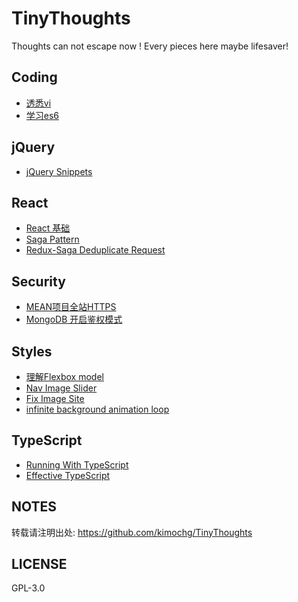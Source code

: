 # TinyThoughts
 Thoughts can not escape now !
 Every pieces here maybe lifesaver!

## Coding
- [透悉vi](https://github.com/kimochg/TinyThoughts/blob/master/Coding/GrokVi.md)
- [学习es6](https://github.com/kimochg/TinyThoughts/blob/master/Coding/es6.md)

## jQuery
- [jQuery Snippets](https://github.com/kimochg/TinyThoughts/blob/master/jQuery/snippets.md)

## React
- [React 基础](https://github.com/kimochg/TinyThoughts/blob/master/React/react%5Ffundamentals.md)
- [Saga Pattern](https://github.com/kimochg/TinyThoughts/blob/master/React/SagaPattern.md)
- [Redux-Saga Deduplicate Request](https://gist.github.com/kimochg/cdacf4b7eee3ba1b1d514351668c5d86)

## Security
- [MEAN项目全站HTTPS](https://github.com/kimochg/TinyThoughts/blob/master/Security/MEAN%20project%20-%20HTTPS%20on%20whole%20site.md)
- [MongoDB 开启鉴权模式](https://github.com/kimochg/TinyThoughts/blob/master/Security/MongoDB%20Enable%20Authentication.md)

## Styles
- [理解Flexbox model](https://github.com/kimochg/TinyThoughts/blob/master/Styles/flexbox.md)
- [Nav Image Slider](https://gist.github.com/kimochg/98a369b857a5958fe13295d9d6017cdb)
- [Fix Image Site](https://gist.github.com/kimochg/611d84d9f7feb8ffc32d0348086506f5)
- [infinite background animation loop](https://gist.github.com/kimochg/62fd03043fb48a439a4095d253bd950b)

## TypeScript
- [Running With TypeScript](https://github.com/kimochg/TinyThoughts/blob/master/TypeScript/RunningWithTypeScript.md)
- [Effective TypeScript](https://github.com/kimochg/TinyThoughts/blob/master/TypeScript/EffectiveTypeScript.md)

## NOTES
转载请注明出处: https://github.com/kimochg/TinyThoughts

## LICENSE
GPL-3.0
